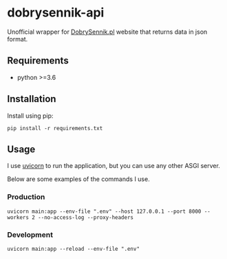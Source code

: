 # dobrysennik-api
Unofficial wrapper for [DobrySennik.pl](http://www.dobrysennik.pl/) website that returns data in json format.

## Requirements
* python >=3.6

## Installation
Install using pip:
```shell script
pip install -r requirements.txt
```

## Usage
I use [uvicorn](https://www.uvicorn.org/) to run the application, but you can use any other ASGI server.

Below are some examples of the commands I use.

### Production
```shell script
uvicorn main:app --env-file ".env" --host 127.0.0.1 --port 8000 --workers 2 --no-access-log --proxy-headers
```

### Development
```shell script
uvicorn main:app --reload --env-file ".env"
```